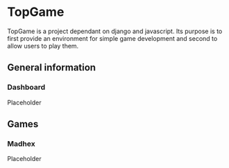 # TopGame
TopGame is a project dependant on django and javascript. Its purpose is to first provide an environment for simple game development and second to allow users to play them.

## General information

### Dashboard
Placeholder

## Games

### Madhex
Placeholder

